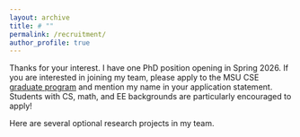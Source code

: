 ```yaml
---
layout: archive
title: # ""
permalink: /recruitment/
author_profile: true
---
```


Thanks for your interest. I have one PhD position opening in Spring 2026. If you are interested in joining my team, please apply to the MSU CSE [graduate program](https://at3.cse.msu.edu/Students/Future_Grad/HowToApply.php) and mention my name in your application statement. Students with CS, math, and EE backgrounds are particularly encouraged to apply!

Here are several optional research projects in my team.

<!--
* Out-of-distribution generalization. The goal is to learn a domain-agnostic prediction function from training domains such that the learned function performs well on new unseen domains. There are two key research challenges: learning a good foundation model from training domains and identifying the generalization bounds.

* Fairness and Robustness of LLMs. It seeks to determine whether black-box large language models (LLMs) consistently deliver fair and robust results to a diverse range of users and customers. 

* Transparency of transfer learning. It explains what knowledge is being transferred in the transfer learning process, e.g., what essential knowledge of pre-trained LLMs can be leveraged for user-specific downstream tasks, and how to efficiently find a pre-trained LLM from thousands of candidates in HuggingFace. Another relevant problem is the uncertainty quantification of the transfer learning models, which determines how confident the models are in their predictions.

* Fundamental trade-off between prediction accuracy and trustworthy properties under distribution shifts. This aims to theoretically understand how trustworthy properties (e.g., privacy, fairness, etc.) affect the transfer learning performance.
-->
